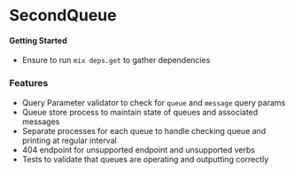 # SecondQueue


#### Getting Started
* Ensure to run `mix deps.get` to gather dependencies



### Features
* Query Parameter validator to check for `queue` and `message` query params
* Queue store process to maintain state of queues and associated messages
* Separate processes for each queue to handle checking queue and printing at regular interval
* 404 endpoint for unsupported endpoint and unsupported verbs
* Tests to validate that queues are operating and outputting correctly
